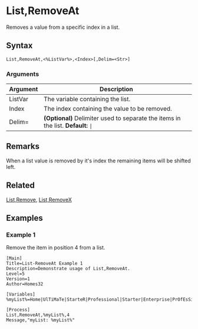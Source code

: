 # List,RemoveAt

Removes a value from a specific index in a list.

## Syntax

```pebakery
List,RemoveAt,<%ListVar%>,<Index>[,Delim=<Str>]
```

### Arguments

| Argument | Description |
| --- | --- |
| ListVar | The variable containing the list. |
| Index | The index containing the value to be removed. |
| Delim= | **(Optional)** Delimiter used to separate the items in the list. **Default:** `\|` |

## Remarks

When a list value is removed by it's index the remaining items will be shifted left.

## Related

[List,Remove](./Remove.md), [List,RemoveX](./RemoveX.md)

## Examples

### Example 1

Remove the item in position 4 from a list.

```pebakery
[Main]
Title=List-RemoveAt Example 1
Description=Demonstrate usage of List,RemoveAt.
Level=5
Version=1
Author=Homes32

[Variables]
%myList%=Home|UlTiMaTe|StarteR|Professional|Starter|Enterprise|PrOfEsSiOnAl|Starter|Ultimate

[Process]
List,RemoveAt,%myList%,4
Message,"myList: %myList%"
```
